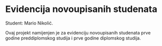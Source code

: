 # Evidencija novoupisanih studenata
Student: Mario Nikolić.

Ovaj projekt namijenjen je za evidenciju novoupisanih studenata prve godine preddiplomskog studija i prve godine diplomskog studija.
